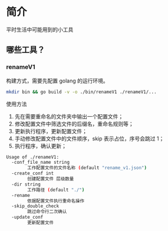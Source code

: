 # 简介

平时生活中可能用到的小工具

## 哪些工具？

### renameV1

构建方式，需要先配置 golang 的运行环境。

```bash
mkdir bin && go build -v -o ./bin/renameV1 ./renameV1/...
```

使用方法

1. 先在需要重命名的文件夹中输出一个配置文件；
2. 修改配置文件中筛选文件的后缀名，重命名规则等；
3. 更新执行程序，更新配置文件；
4. 手动修改配置文件中的文件顺序，skip 表示占位，序号会跳过 1；
5. 执行程序，确认更新；

```bash
Usage of ./renameV1:
  -conf_file_name string
        工作配置文件的文件名称 (default "rename_v1.json")
  -create_conf int
        创建配置文件 层级数量
  -dir string
        工作路径 (default "./")
  -rename
        依据配置文件执行重命名操作
  -skip_double_check
        跳过命令行二次确认
  -update_conf
        更新配置文件
```
